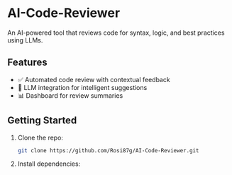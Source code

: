 # AI-Code-Reviewer

An AI-powered tool that reviews code for syntax, logic, and best practices using LLMs.

## Features
- ✅ Automated code review with contextual feedback
- 🧠 LLM integration for intelligent suggestions
- 📊 Dashboard for review summaries

## Getting Started
1. Clone the repo:
   ```bash
   git clone https://github.com/Rosi87g/AI-Code-Reviewer.git

2. Install dependencies:
   

